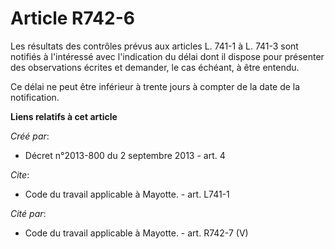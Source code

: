 # Article R742-6

Les résultats des contrôles prévus aux articles L. 741-1 à L. 741-3 sont notifiés à l'intéressé avec l'indication du délai
dont il dispose pour présenter des observations écrites et demander, le cas échéant, à être entendu. 

Ce délai ne peut être inférieur à trente jours à compter de la date de la notification.

**Liens relatifs à cet article**

_Créé par_:

  - Décret n°2013-800 du 2 septembre 2013 - art. 4

_Cite_:

  - Code du travail applicable à Mayotte. - art. L741-1

_Cité par_:

  - Code du travail applicable à Mayotte. - art. R742-7 (V)

